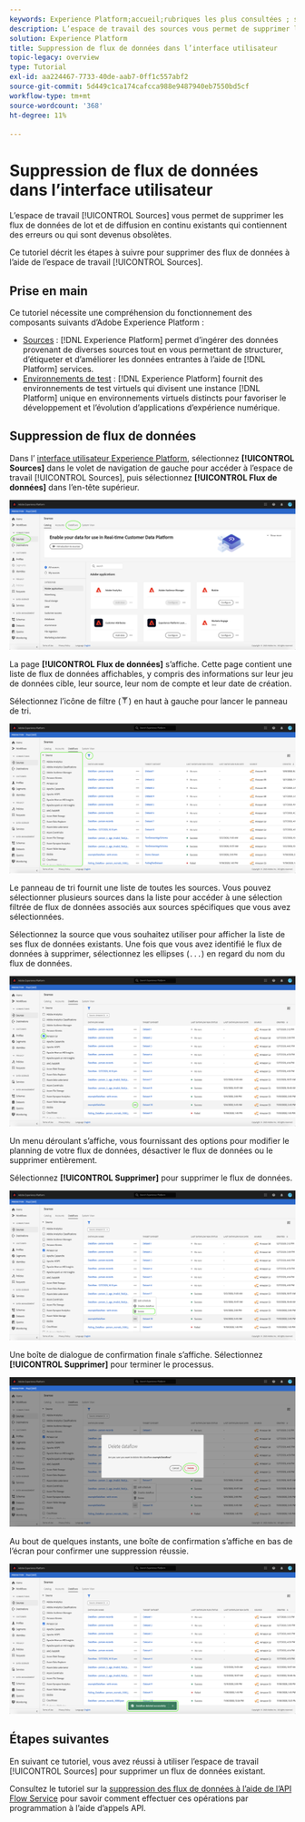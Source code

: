 ```yaml
---
keywords: Experience Platform;accueil;rubriques les plus consultées ; supprimer des flux de données
description: L’espace de travail des sources vous permet de supprimer les flux de données par lots et en flux continu existants qui contiennent des erreurs ou qui sont devenus obsolètes.
solution: Experience Platform
title: Suppression de flux de données dans l’interface utilisateur
topic-legacy: overview
type: Tutorial
exl-id: aa224467-7733-40de-aab7-0ff1c557abf2
source-git-commit: 5d449c1ca174cafcca988e9487940eb7550bd5cf
workflow-type: tm+mt
source-wordcount: '368'
ht-degree: 11%

---
```


# Suppression de flux de données dans l’interface utilisateur

L’espace de travail [!UICONTROL Sources] vous permet de supprimer les flux de données de lot et de diffusion en continu existants qui contiennent des erreurs ou qui sont devenus obsolètes.

Ce tutoriel décrit les étapes à suivre pour supprimer des flux de données à l’aide de l’espace de travail [!UICONTROL Sources].

## Prise en main

Ce tutoriel nécessite une compréhension du fonctionnement des composants suivants d’Adobe Experience Platform :

- [Sources](../../home.md) :  [!DNL Experience Platform] permet d’ingérer des données provenant de diverses sources tout en vous permettant de structurer, d’étiqueter et d’améliorer les données entrantes à l’aide de  [!DNL Platform] services.
- [Environnements de test](../../../sandboxes/home.md) : [!DNL Experience Platform] fournit des environnements de test virtuels qui divisent une instance [!DNL Platform] unique en environnements virtuels distincts pour favoriser le développement et l’évolution d’applications d’expérience numérique.

## Suppression de flux de données

Dans l’ [interface utilisateur Experience Platform](https://platform.adobe.com), sélectionnez **[!UICONTROL Sources]** dans le volet de navigation de gauche pour accéder à l’espace de travail [!UICONTROL Sources], puis sélectionnez **[!UICONTROL Flux de données]** dans l’en-tête supérieur.

![catalogue](../../images/tutorials/delete/catalog.png)

La page **[!UICONTROL Flux de données]** s’affiche. Cette page contient une liste de flux de données affichables, y compris des informations sur leur jeu de données cible, leur source, leur nom de compte et leur date de création.

Sélectionnez l’icône de filtre (![filter-icon](../../images/tutorials/delete/filter.png)) en haut à gauche pour lancer le panneau de tri.

![flux de données](../../images/tutorials/delete/dataflows.png)

Le panneau de tri fournit une liste de toutes les sources. Vous pouvez sélectionner plusieurs sources dans la liste pour accéder à une sélection filtrée de flux de données associés aux sources spécifiques que vous avez sélectionnées.

Sélectionnez la source que vous souhaitez utiliser pour afficher la liste de ses flux de données existants. Une fois que vous avez identifié le flux de données à supprimer, sélectionnez les ellipses (`...`) en regard du nom du flux de données.

![dataflows-filter](../../images/tutorials/delete/dataflows-filter.png)

Un menu déroulant s’affiche, vous fournissant des options pour modifier le planning de votre flux de données, désactiver le flux de données ou le supprimer entièrement.

Sélectionnez **[!UICONTROL Supprimer]** pour supprimer le flux de données.

![delete](../../images/tutorials/delete/delete.png)

Une boîte de dialogue de confirmation finale s’affiche. Sélectionnez **[!UICONTROL Supprimer]** pour terminer le processus.

![confirm](../../images/tutorials/delete/confirm.png)

Au bout de quelques instants, une boîte de confirmation s’affiche en bas de l’écran pour confirmer une suppression réussie.

![confirm](../../images/tutorials/delete/confirmed.png)

## Étapes suivantes

En suivant ce tutoriel, vous avez réussi à utiliser l’espace de travail [!UICONTROL Sources] pour supprimer un flux de données existant.

Consultez le tutoriel sur la [suppression des flux de données à l’aide de l’API Flow Service](../../tutorials/api/delete-dataflows.md) pour savoir comment effectuer ces opérations par programmation à l’aide d’appels API.

